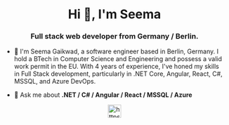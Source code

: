<h1 align="center">Hi 👋, I'm Seema</h1>
<h3 align="center">Full stack web developer from Germany / Berlin.</h3>

- 🔭&nbsp;I'm Seema Gaikwad, a software engineer based in Berlin, Germany. I hold a BTech in Computer Science and Engineering and possess a valid work permit in the EU. With 4 years of experience, I've honed my skills in Full Stack development, particularly in .NET Core, Angular, React, C#, MSSQL, and Azure DevOps. 

- 💬&nbsp;Ask me about **.NET / C# / Angular / React / MSSQL / Azure**

<p align="center">
<a href="https://www.linkedin.com/in/seemagaikwad" target="blank"><img align="center" src="https://cdn.jsdelivr.net/npm/simple-icons@3.0.1/icons/linkedin.svg" alt="https://www.linkedin.com/in/seemagaikwad" height="30" width="30" /></a>
</p>
